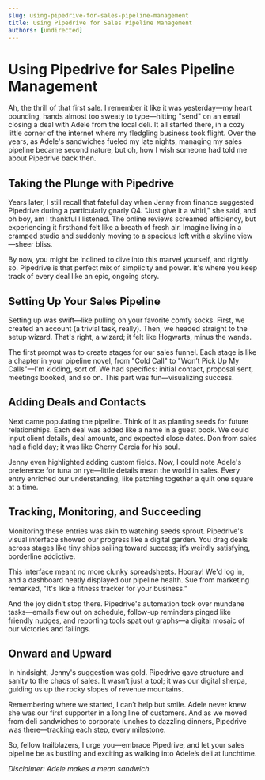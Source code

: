 ```yaml
---
slug: using-pipedrive-for-sales-pipeline-management
title: Using Pipedrive for Sales Pipeline Management
authors: [undirected]
---
```


# Using Pipedrive for Sales Pipeline Management

Ah, the thrill of that first sale. I remember it like it was yesterday—my heart pounding, hands almost too sweaty to type—hitting "send" on an email closing a deal with Adele from the local deli. It all started there, in a cozy little corner of the internet where my fledgling business took flight. Over the years, as Adele's sandwiches fueled my late nights, managing my sales pipeline became second nature, but oh, how I wish someone had told me about Pipedrive back then.

## Taking the Plunge with Pipedrive

Years later, I still recall that fateful day when Jenny from finance suggested Pipedrive during a particularly gnarly Q4. "Just give it a whirl," she said, and oh boy, am I thankful I listened. The online reviews screamed efficiency, but experiencing it firsthand felt like a breath of fresh air. Imagine living in a cramped studio and suddenly moving to a spacious loft with a skyline view—sheer bliss. 

By now, you might be inclined to dive into this marvel yourself, and rightly so. Pipedrive is that perfect mix of simplicity and power. It's where you keep track of every deal like an epic, ongoing story.

## Setting Up Your Sales Pipeline

Setting up was swift—like pulling on your favorite comfy socks. First, we created an account (a trivial task, really). Then, we headed straight to the setup wizard. That's right, a wizard; it felt like Hogwarts, minus the wands. 

The first prompt was to create stages for our sales funnel. Each stage is like a chapter in your pipeline novel, from "Cold Call" to "Won’t Pick Up My Calls"—I'm kidding, sort of. We had specifics: initial contact, proposal sent, meetings booked, and so on. This part was fun—visualizing success.

## Adding Deals and Contacts

Next came populating the pipeline. Think of it as planting seeds for future relationships. Each deal was added like a name in a guest book. We could input client details, deal amounts, and expected close dates. Don from sales had a field day; it was like Cherry Garcia for his soul.

Jenny even highlighted adding custom fields. Now, I could note Adele's preference for tuna on rye—little details mean the world in sales. Every entry enriched our understanding, like patching together a quilt one square at a time.

## Tracking, Monitoring, and Succeeding

Monitoring these entries was akin to watching seeds sprout. Pipedrive's visual interface showed our progress like a digital garden. You drag deals across stages like tiny ships sailing toward success; it’s weirdly satisfying, borderline addictive. 

This interface meant no more clunky spreadsheets. Hooray! We'd log in, and a dashboard neatly displayed our pipeline health. Sue from marketing remarked, "It's like a fitness tracker for your business."

And the joy didn’t stop there. Pipedrive's automation took over mundane tasks—emails flew out on schedule, follow-up reminders pinged like friendly nudges, and reporting tools spat out graphs—a digital mosaic of our victories and failings.

## Onward and Upward

In hindsight, Jenny's suggestion was gold. Pipedrive gave structure and sanity to the chaos of sales. It wasn’t just a tool; it was our digital sherpa, guiding us up the rocky slopes of revenue mountains. 

Remembering where we started, I can’t help but smile. Adele never knew she was our first supporter in a long line of customers. And as we moved from deli sandwiches to corporate lunches to dazzling dinners, Pipedrive was there—tracking each step, every milestone.

So, fellow trailblazers, I urge you—embrace Pipedrive, and let your sales pipeline be as bustling and exciting as walking into Adele’s deli at lunchtime.

*Disclaimer: Adele makes a mean sandwich.*